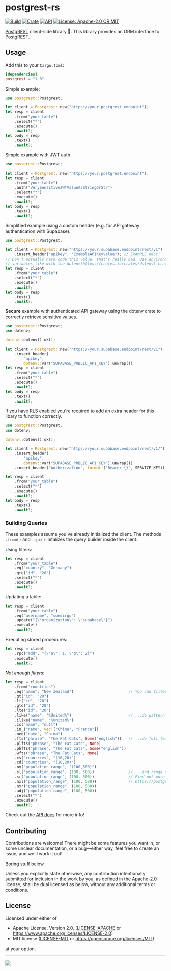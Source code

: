 # postgrest-rs

[![Build](https://github.com/supabase/postgrest-rs/workflows/CI/badge.svg)](https://github.com/supabase/postgrest-rs/actions?query=branch%3Amaster)
[![Crate](https://img.shields.io/crates/v/postgrest.svg)](https://crates.io/crates/postgrest)
[![API](https://docs.rs/postgrest/badge.svg)](https://docs.rs/postgrest)
[![License: Apache-2.0 OR MIT](https://img.shields.io/crates/l/postgrest.svg)](#license)

[PostgREST](https://postgrest.org/) client-side library 🦀. This library provides an ORM interface to PostgREST.

## Usage

Add this to your `Cargo.toml`:

```toml
[dependencies]
postgrest = "1.0"
```

Simple example:

```rust
use postgrest::Postgrest;

let client = Postgrest::new("https://your.postgrest.endpoint");
let resp = client
    .from("your_table")
    .select("*")
    .execute()
    .await?;
let body = resp
    .text()
    .await?;
```

Simple example with JWT auth

```rust
use postgrest::Postgrest;

let client = Postgrest::new("https://your.postgrest.endpoint");
let resp = client
    .from("your_table")
    .auth("VerySensitiveJWTValueAsStringOrStr")
    .select("*")
    .execute()
    .await?;
let body = resp
    .text()
    .await?;
```

Simplified example using a custom header (e.g. for API gateway authentication with Supabase).

```rust
use postgrest::Postgrest;

let client = Postgrest::new("https://your.supabase.endpoint/rest/v1")
    .insert_header("apikey", "ExampleAPIKeyValue"); // EXAMPLE ONLY!
// Don't actually hard code this value, that's really bad. Use environment
// variables like with the dotenv(https://crates.io/crates/dotenv) crate to inject
let resp = client
    .from("your_table")
    .select("*")
    .execute()
    .await?;
let body = resp
    .text()
    .await?;
```

**Secure** example with authenticated API gateway using the dotenv crate to correctly retrieve sensitive values.

```rust
use postgrest::Postgrest;
use dotenv;

dotenv::dotenv().ok();

let client = Postgrest::new("https://your.supabase.endpoint/rest/v1")
    .insert_header(
        "apikey",
        dotenv::var("SUPABASE_PUBLIC_API_KEY").unwrap())
let resp = client
    .from("your_table")
    .select("*")
    .execute()
    .await?;
let body = resp
    .text()
    .await?;
```

if you have RLS enabled you're required to add an extra header for this libary to  function correctly.

```rust
use postgrest::Postgrest;
use dotenv;

dotenv::dotenv().ok();

let client = Postgrest::new("https://your.supabase.endpoint/rest/v1/")
    .insert_header(
        "apikey",
        dotenv::var("SUPABASE_PUBLIC_API_KEY").unwrap())
    .insert_header("Authorization", format!("Bearer {}", SERVICE_KEY));

let resp = client
    .from("your_table")
    .select("*")
    .execute()
    .await?;
let body = resp
    .text()
    .await?;
```

### Building Queries

These examples assume you've already initialized the client.  The methods `.from()` and `.rpc()` initalizes the query builder inside the client.

Using filters:

```rust
let resp = client
    .from("your_table")
    .eq("country", "Germany")
    .gte("id", "20")
    .select("*")
    .execute()
    .await?;
```

Updating a table:

```rust
let resp = client
    .from("your_table")
    .eq("username", "soedirgo")
    .update("{\"organization\": \"supabase\"}")
    .execute()
    .await?;
```

Executing stored procedures:

```rust
let resp = client
    .rpc("add", "{\"a\": 1, \"b\": 2}")
    .execute()
    .await?;
```

_Not enough filters_:

```rust
let resp = client
    .from("countries")
    .eq("name", "New Zealand")                        // You can filter for equality...
    .gt("id", "20")
    .lt("id", "20")
    .gte("id", "20")
    .lte("id", "20")
    .like("name", "%United%")                         // ...do pattern matching...
    .ilike("name", "%United%")
    .is("name", "null")
    .in_("name", vec!["China", "France"])
    .neq("name", "China")
    .fts("phrase", "The Fat Cats", Some("english"))   // ...do full text search...
    .plfts("phrase", "The Fat Cats", None)
    .phfts("phrase", "The Fat Cats", Some("english"))
    .wfts("phrase", "The Fat Cats", None)
    .cs("countries", "(10,20)")
    .cd("countries", "(10,20)")
    .ov("population_range", "(100,500)")
    .sl("population_range", (100, 500))               // ...and range operations!
    .sr("population_range", (100, 500))               // Find out more about the filters at:
    .nxl("population_range", (100, 500))              // https://postgrest.org/en/stable/api.html#operators
    .nxr("population_range", (100, 500))
    .adj("population_range", (100, 500))
    .select("*")
    .execute()
    .await?;
```

Check out the [API docs](https://docs.rs/postgrest) for more info!

## Contributing

Contributions are welcome! There might be some features you want in, or some
unclear documentation, or a bug—either way, feel free to create an issue, and
we'll work it out!

Boring stuff below.

Unless you explicitly state otherwise, any contribution intentionally submitted
for inclusion in the work by you, as defined in the Apache-2.0 license, shall be
dual licensed as below, without any additional terms or conditions.

## License

Licensed under either of

-   Apache License, Version 2.0, ([LICENSE-APACHE](LICENSE-APACHE) or
    https://www.apache.org/licenses/LICENSE-2.0)
-   MIT license ([LICENSE-MIT](LICENSE-MIT) or https://opensource.org/licenses/MIT)

at your option.

---

![](https://camo.githubusercontent.com/f266fbf746ee25b75480696176e356b84688f1e9/68747470733a2f2f67697463646e2e78797a2f7265706f2f73757061626173652f6d6f6e6f7265706f2f6d61737465722f7765622f7374617469632f77617463682d7265706f2e676966)
